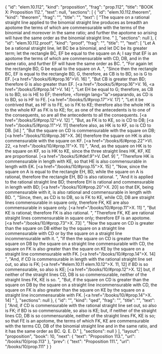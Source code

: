 {
  "id": "elem.10.112",
  "kind": "proposition",
  "frag": "prop.112",
  "title": "BOOK X: Proposition 112.",
  "text": null,
  "sections": [
    {
      "id": "elem.10.112.theorem",
      "kind": "theorem",
      "frag": "",
      "title": "",
      "text": [
        "The square on a rational straight line applied to the binomial straight line produces as breadth an apotome the terms of which are commensurable with the terms of the binomial and moreover in the same ratio; and further the apotome so arising will have the same order as the binomial straight line. "
      ],
      "sections": null
    },
    {
      "id": "elem.10.112.proof",
      "kind": "proof",
      "frag": "",
      "title": "",
      "text": [
        "Let A be a rational straight line, let BC be a binomial, and let DC be its greater term; let the rectangle BC, EF be equal to the square on A;  I say that EF is an apotome the terms of which are commensurable with CD, DB, and in the same ratio, and further EF will have the same order as BC. ",
        "For again let the rectangle BD, G be equal to the square on A. ",
        "Since then the rectangle BC, EF is equal to the rectangle BD, G, therefore, as CB is to BD, so is G to EF. [<a href=\"/books/6/#prop.16\">VI. 16</a>] ",
        "But CB is greater than BD; therefore G is also greater than EF. [<a href=\"/books/5/#prop.16\">V. 16</a>, <a href=\"/books/5/#prop.14\">V. 14</a>] ",
        "Let EH be equal to G; therefore, as CB is to BD, so is HE to EF; therefore, <foreign lang=\"la\">separando</foreign>, as CD is to BD, so is HF to FE. [<a href=\"/books/5/#prop.17\">V. 17</a>] ",
        "Let it be contrived that, as HF is to FE, so is FK to KE; therefore also the whole HK is to the whole KF as FK is to KE; for, as one of the antecedents is to one of the consequents, so are all the antecedents to all the consequents. [<a href=\"/books/5/#prop.12\">V. 12</a>] ",
        "But, as FK is to KE, so is CD to DB; [<a href=\"/books/5/#prop.11\">V. 11</a>] therefore also, as HK is to KF, so is CD to DB. [id.] ",
        "But the square on CD is commensurable with the square on DB; [<a href=\"/books/10/#prop.36\">X. 36</a>] therefore the square on HK is also commensurable with the square on KF. [<a href=\"/books/6/#prop.22\">VI. 22</a>, <a href=\"/books/10/#prop.11\">X. 11</a>] ",
        "And, as the square on HK is to the square on KF, so is HK to KE, since the three straight lines HK, KF, KE are proportional. [<a href=\"/books/5/#def.9\">V. Def. 9</a>] ",
        "Therefore HK is commensurable in length with KE, so that HE is also commensurable in length with EK. [<a href=\"/books/10/#prop.15\">X. 15</a>] ",
        "Now, since the square on A is equal to the rectangle EH, BD, while the square on A is rational, therefore the rectangle EH, BD is also rational. ",
        "And it is applied to the rational straight line BD; therefore EH is rational and commensurable in length with BD; [<a href=\"/books/10/#prop.20\">X. 20</a>] so that EK, being commensurable with it, is also rational and commensurable in length with BD. ",
        "Since, then, as CD is to DB, so is FK to KE, while CD, DB are straight lines commensurable in square only, therefore FK, KE are also commensurable in square only. [<a href=\"/books/10/#prop.11\">X. 11</a>] ",
        "But KE is rational; therefore FK is also rational. ",
        "Therefore FK, KE are rational straight lines commensurable in square only; therefore EF is an apotome. [<a href=\"/books/10/#prop.73\">X. 73</a>] ",
        "Now the square on CD is greater than the square on DB either by the square on a straight line commensurable with CD or by the square on a straight line incommensurable with it. ",
        "If then the square on CD is greater than the square on DB by the square on a straight line commensurable with CD, the square on FK is also greater than the square on KE by the square on a straight line commensurable with FK. [<a href=\"/books/10/#prop.14\">X. 14</a>] ",
        "And, if CD is commensurable in length with the rational straight line set out, so also is FK; [<a href=\"#elem.10.11 elem.10.12\">X. 11, 12</a>] if BD is so commensurable, so also is KE; [<a href=\"/books/10/#prop.12\">X. 12</a>] but, if neither of the straight lines CD, DB is so commensurable, neither of the straight lines FK, KE is so. ",
        "But, if the square on CD is greater than the square on DB by the square on a straight line incommensurable with CD, the square on FK is also greater than the square on KE by the square on a straight line incommensurable with FK. [<a href=\"/books/10/#prop.14\">X. 14</a>] "
      ],
      "sections": null
    },
    {
      "id": "",
      "kind": "qed",
      "frag": "",
      "title": "",
      "text": [
        "And, if CD is commensurable with the rational straight line set out, so also is FK; if BD is so commensurable, so also is KE; but, if neither of the straight lines CD, DB is so commensurable, neither of the straight lines FK, KE is so; so that FE is an apotome, the terms of which FK, KE are commensurable with the terms CD, DB of the binomial straight line and in the same ratio, and it has the same order as BC. Q. E. D."
      ],
      "sections": null
    }
  ],
  "layout": "proposition",
  "book": 10,
  "next": {
    "text": "Proposition 113.",
    "url": "/books/10/prop.113"
  },
  "prev": {
    "text": "Proposition 111.",
    "url": "/books/10/prop.111"
  }
}
